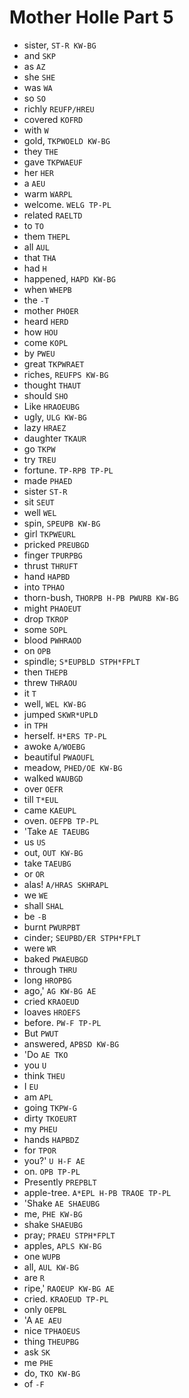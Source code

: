 # Mother Holle Part 5

* sister, `ST-R KW-BG`
* and `SKP`
* as `AZ`
* she `SHE`
* was `WA`
* so `SO`
* richly `REUFP/HREU`
* covered `KOFRD`
* with `W`
* gold, `TKPWOELD KW-BG`
* they `THE`
* gave `TKPWAEUF`
* her `HER`
* a `AEU`
* warm `WARPL`
* welcome. `WELG TP-PL`
* related `RAELTD`
* to `TO`
* them `THEPL`
* all `AUL`
* that `THA`
* had `H`
* happened, `HAPD KW-BG`
* when `WHEPB`
* the `-T`
* mother `PHOER`
* heard `HERD`
* how `HOU`
* come `KOPL`
* by `PWEU`
* great `TKPWRAET`
* riches, `REUFPS KW-BG`
* thought `THAUT`
* should `SHO`
* Like `HRAOEUBG`
* ugly, `ULG KW-BG`
* lazy `HRAEZ`
* daughter `TKAUR`
* go `TKPW`
* try `TREU`
* fortune. `TP-RPB TP-PL`
* made `PHAED`
* sister `ST-R`
* sit `SEUT`
* well `WEL`
* spin, `SPEUPB KW-BG`
* girl `TKPWEURL`
* pricked `PREUBGD`
* finger `TPURPBG`
* thrust `THRUFT`
* hand `HAPBD`
* into `TPHAO`
* thorn-bush, `THORPB H-PB PWURB KW-BG`
* might `PHAOEUT`
* drop `TKROP`
* some `SOPL`
* blood `PWHRAOD`
* on `OPB`
* spindle; `S*EUPBLD STPH*FPLT`
* then `THEPB`
* threw `THRAOU`
* it `T`
* well, `WEL KW-BG`
* jumped `SKWR*UPLD`
* in `TPH`
* herself. `H*ERS TP-PL`
* awoke `A/WOEBG`
* beautiful `PWAOUFL`
* meadow, `PHED/OE KW-BG`
* walked `WAUBGD`
* over `OEFR`
* till `T*EUL`
* came `KAEUPL`
* oven. `OEFPB TP-PL`
* 'Take `AE TAEUBG`
* us `US`
* out, `OUT KW-BG`
* take `TAEUBG`
* or `OR`
* alas! `A/HRAS SKHRAPL`
* we `WE`
* shall `SHAL`
* be `-B`
* burnt `PWURPBT`
* cinder; `SEUPBD/ER STPH*FPLT`
* were `WR`
* baked `PWAEUBGD`
* through `THRU`
* long `HROPBG`
* ago,' `AG KW-BG AE`
* cried `KRAOEUD`
* loaves `HROEFS`
* before. `PW-F TP-PL`
* But `PWUT`
* answered, `APBSD KW-BG`
* 'Do `AE TKO`
* you `U`
* think `THEU`
* I `EU`
* am `APL`
* going `TKPW-G`
* dirty `TKOEURT`
* my `PHEU`
* hands `HAPBDZ`
* for `TPOR`
* you?' `U H-F AE`
* on. `OPB TP-PL`
* Presently `PREPBLT`
* apple-tree. `A*EPL H-PB TRAOE TP-PL`
* 'Shake `AE SHAEUBG`
* me, `PHE KW-BG`
* shake `SHAEUBG`
* pray; `PRAEU STPH*FPLT`
* apples, `APLS KW-BG`
* one `WUPB`
* all, `AUL KW-BG`
* are `R`
* ripe,' `RAOEUP KW-BG AE`
* cried. `KRAOEUD TP-PL`
* only `OEPBL`
* 'A `AE AEU`
* nice `TPHAOEUS`
* thing `THEUPBG`
* ask `SK`
* me `PHE`
* do, `TKO KW-BG`
* of `-F`
